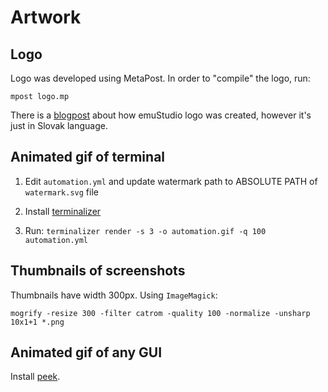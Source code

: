 # Artwork

## Logo

Logo was developed using MetaPost. In order to "compile" the logo, run:

```
mpost logo.mp
```

There is a [blogpost](http://www.mojkod.sk/logo-v-metaposte/) about how emuStudio logo was created, however it's just in Slovak language.

## Animated gif of terminal

1. Edit `automation.yml` and update watermark path to ABSOLUTE PATH of `watermark.svg` file

2. Install [terminalizer](https://github.com/faressoft/terminalizer)

3. Run: `terminalizer render -s 3 -o automation.gif -q 100 automation.yml`


## Thumbnails of screenshots

Thumbnails have width 300px. Using `ImageMagick`:

```
mogrify -resize 300 -filter catrom -quality 100 -normalize -unsharp 10x1+1 *.png
```

## Animated gif of any GUI

Install [peek](https://github.com/phw/peek).
